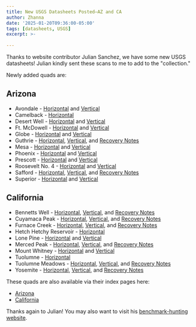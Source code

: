 ```yaml
---
title: New USGS Datasheets Posted—AZ and CA
author: Zhanna
date: '2025-01-20T09:36:00-05:00'
tags: [datasheets, USGS]
excerpt: >-
    
---
```


Thanks to website contributor Julian Sanchez, we have some new USGS datasheets! Julian kindly sent these scans to me to add to the "collection."

Newly added quads are:

## Arizona

* Avondale - [Horizontal](https://geodata.thesurveystation.com/USGS/AZ/170-Avondale/Horizontal.pdf) and [Vertical](https://geodata.thesurveystation.com/USGS/AZ/170-Avondale/Vertical.pdf)
* Camelback - [Horizontal](https://geodata.thesurveystation.com/USGS/AZ/191-Camelback/Horizontal.pdf)
* Desert Well - [Horizontal](https://geodata.thesurveystation.com/USGS/AZ/167-Desert-Well/Horizontal.pdf) and [Vertical](https://geodata.thesurveystation.com/USGS/AZ/167-Desert-Well/Vertical.pdf)
* Ft. McDowell - [Horizontal](https://geodata.thesurveystation.com/USGS/AZ/190-Ft-McDowell/Horizontal.pdf) and [Vertical](https://geodata.thesurveystation.com/USGS/AZ/190-Ft-McDowell/Vertical.pdf)
* Globe - [Horizontal](https://geodata.thesurveystation.com/USGS/AZ/164-Globe/Horizontal.pdf) and [Vertical](https://geodata.thesurveystation.com/USGS/AZ/164-Globe/Vertical.pdf)
* Guthrie - [Horizontal](https://geodata.thesurveystation.com/USGS/AZ/112-Guthrie/Horizontal.pdf), [Vertical](https://geodata.thesurveystation.com/USGS/AZ/112-Guthrie/Vertical.pdf), and [Recovery Notes](https://geodata.thesurveystation.com/USGS/AZ/112-Guthrie/Recoveries.pdf)
* Mesa - [Horizontal](https://geodata.thesurveystation.com/USGS/AZ/168-Mesa/Horizontal.pdf) and [Vertical](https://geodata.thesurveystation.com/USGS/AZ/168-Mesa/Vertical.pdf)
* Phoenix - [Horizontal](https://geodata.thesurveystation.com/USGS/AZ/169-Phoenix/Horizontal.pdf) and [Vertical](https://geodata.thesurveystation.com/USGS/AZ/169-Phoenix/Vertical.pdf)
* Prescott - [Horizontal](https://geodata.thesurveystation.com/USGS/AZ/283-Prescott/Horizontal.pdf) and [Vertical](https://geodata.thesurveystation.com/USGS/AZ/283-Prescott/Vertical.pdf)
* Roosevelt No. 4 - [Horizontal](https://geodata.thesurveystation.com/USGS/AZ/188-Roosevelt-No-4/Horizontal.pdf) and [Vertical](https://geodata.thesurveystation.com/USGS/AZ/188-Roosevelt-No-4/Vertical.pdf)
* Safford - [Horizontal](https://geodata.thesurveystation.com/USGS/AZ/113-Safford/Horizontal.pdf), [Vertical](https://geodata.thesurveystation.com/USGS/AZ/113-Safford/Vertical.pdf), and [Recovery Notes](https://geodata.thesurveystation.com/USGS/AZ/113-Safford/Recoveries.pdf)
* Superior - [Horizontal](https://geodata.thesurveystation.com/USGS/AZ/165-Superior/Horizontal.pdf) and [Vertical](https://geodata.thesurveystation.com/USGS/AZ/165-Superior/Vertical.pdf)

## California

* Bennetts Well - [Horizontal](https://geodata.thesurveystation.com/USGS/CA/301-Bennetts-Well/Horizontal.pdf), [Vertical](https://geodata.thesurveystation.com/USGS/CA/301-Bennetts-Well/Vertical.pdf), and [Recovery Notes](https://geodata.thesurveystation.com/USGS/CA/301-Bennetts-Well/Recoveries.pdf)
* Cuyamaca Peak - [Horizontal](https://geodata.thesurveystation.com/USGS/CA/20-Cuyamaca-Peak/Horizontal.pdf), [Vertical](https://geodata.thesurveystation.com/USGS/CA/20-Cuyamaca-Peak/Vertical.pdf), and [Recovery Notes](https://geodata.thesurveystation.com/USGS/CA/20-Cuyamaca-Peak/Recoveries.pdf)
* Furnace Creek - [Horizontal](https://geodata.thesurveystation.com/USGS/CA/324-Furnace-Creek/Horizontal.pdf), [Vertical](https://geodata.thesurveystation.com/USGS/CA/324-Furnace-Creek/Vertical.pdf), and [Recovery Notes](https://geodata.thesurveystation.com/USGS/CA/324-Furnace-Creek/Recoveries.pdf)
* Hetch Hetchy Reservoir - [Horizontal](https://geodata.thesurveystation.com/USGS/CA/455-Hetch-Hetchy-Reservoir/Horizontal.pdf)
* Lone Pine - [Horizontal](https://geodata.thesurveystation.com/USGS/CA/351-Lone-Pine/Horizontal.pdf) and [Vertical](https://geodata.thesurveystation.com/USGS/CA/351-Lone-Pine/Vertical.pdf)
* Merced Peak - [Horizontal](https://geodata.thesurveystation.com/USGS/CA/436-Merced-Peak/Horizontal.pdf), [Vertical](https://geodata.thesurveystation.com/USGS/CA/436-Merced-Peak/Vertical.pdf), and [Recovery Notes](https://geodata.thesurveystation.com/USGS/CA/436-Merced-Peak/Recoveries.pdf)
* Mount Whitney - [Horizontal](https://geodata.thesurveystation.com/USGS/CA/352-Mount-Whitney/Horizontal.pdf) and [Vertical](https://geodata.thesurveystation.com/USGS/CA/352-Mount-Whitney/Vertical.pdf)
* Tuolumne - [Horizontal](https://geodata.thesurveystation.com/USGS/CA/457-Tuolumne/Horizontal.pdf)
* Tuolumne Meadows - [Horizontal](https://geodata.thesurveystation.com/USGS/CA/454-Tuolumne-Meadows/Horizontal.pdf), [Vertical](https://geodata.thesurveystation.com/USGS/CA/454-Tuolumne-Meadows/Vertical.pdf), and [Recovery Notes](https://geodata.thesurveystation.com/USGS/CA/454-Tuolumne-Meadows/Recoveries.pdf)
* Yosemite - [Horizontal](https://geodata.thesurveystation.com/USGS/CA/437-Yosemite/Horizontal.pdf), [Vertical](https://geodata.thesurveystation.com/USGS/CA/437-Yosemite/Vertical.pdf), and [Recovery Notes](https://geodata.thesurveystation.com/USGS/CA/437-Yosemite/Recoveries.pdf)


These quads are also available via their index pages here:

* [Arizona](/usgs-datasheets/arizona)
* [California](/usgs-datasheets/california)

Thanks again to Julian! You may also want to visit his [benchmark-hunting website](https://bubbajuice.github.io/benchmarks).